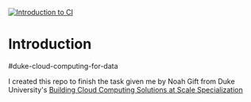 [![Introduction to CI](https://github.com/mebaysan/IntroductionToCloudComputingCI_CD/actions/workflows/main.yml/badge.svg)](https://github.com/mebaysan/IntroductionToCloudComputingCI_CD/actions/workflows/main.yml)

# Introduction

#duke-cloud-computing-for-data


I created this repo to finish the task given me by Noah Gift from Duke University's [Building Cloud Computing Solutions at Scale Specialization](https://www.coursera.org/specializations/building-cloud-computing-solutions-at-scale)

